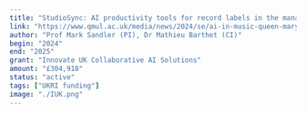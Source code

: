 ```yaml
---
title: "StudioSync: AI productivity tools for record labels in the management of musical recordings and creator metadata"
link: "https://www.qmul.ac.uk/media/news/2024/se/ai-in-music-queen-mary-begins-new-research-partnerships-.html"
author: "Prof Mark Sandler (PI), Dr Mathieu Barthet (CI)"
begin: "2024"
end: "2025"
grant: "Innovate UK Collaborative AI Solutions"
amount: "£304,918"
status: "active"
tags: ["UKRI funding"]
image: "./IUK.png"
---
```

